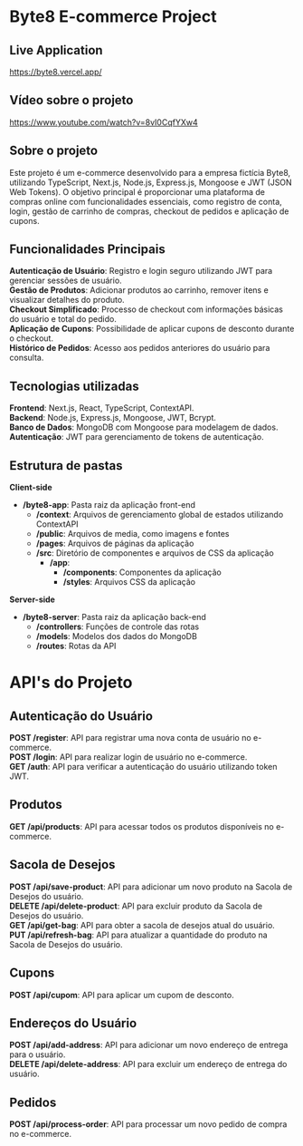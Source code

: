 # Byte8 E-commerce Project
## Live Application
https://byte8.vercel.app/  
## Vídeo sobre o projeto
https://www.youtube.com/watch?v=8vI0CqfYXw4  

## Sobre o projeto

Este projeto é um e-commerce desenvolvido para a empresa fictícia Byte8, utilizando TypeScript, Next.js, Node.js, Express.js, Mongoose e JWT (JSON Web Tokens). O objetivo principal é proporcionar uma plataforma de compras online com funcionalidades essenciais, como registro de conta, login, gestão de carrinho de compras, checkout de pedidos e aplicação de cupons.  

## Funcionalidades Principais

**Autenticação de Usuário**: Registro e login seguro utilizando JWT para gerenciar sessões de usuário.  
**Gestão de Produtos**: Adicionar produtos ao carrinho, remover itens e visualizar detalhes do produto.  
**Checkout Simplificado**: Processo de checkout com informações básicas do usuário e total do pedido.  
**Aplicação de Cupons**: Possibilidade de aplicar cupons de desconto durante o checkout.  
**Histórico de Pedidos**: Acesso aos pedidos anteriores do usuário para consulta.  

## Tecnologias utilizadas

**Frontend**: Next.js, React, TypeScript, ContextAPI.  
**Backend**: Node.js, Express.js, Mongoose, JWT, Bcrypt.  
**Banco de Dados**: MongoDB com Mongoose para modelagem de dados.  
**Autenticação**: JWT para gerenciamento de tokens de autenticação.  

## Estrutura de pastas

**Client-side**  

- **/byte8-app**: Pasta raiz da aplicação front-end  
    - **/context**: Arquivos de gerenciamento global de estados utilizando ContextAPI  
    - **/public**: Arquivos de media, como imagens e fontes  
    - **/pages**: Arquivos de páginas da aplicação  
    - **/src**: Diretório de componentes e arquivos de CSS da aplicação  
       - **/app**:  
         - **/components**: Componentes da aplicação  
         - **/styles**: Arquivos CSS da aplicação  

**Server-side**

- **/byte8-server**: Pasta raiz da aplicação back-end  
  - **/controllers**: Funções de controle das rotas  
  - **/models**: Modelos dos dados do MongoDB  
  - **/routes**: Rotas da API  
 
# API's do Projeto
## Autenticação do Usuário  
  **POST /register**: API para registrar uma nova conta de usuário no e-commerce.  
  **POST /login**: API para realizar login de usuário no e-commerce.  
  **GET /auth**: API para verificar a autenticação do usuário utilizando token JWT.  
## Produtos  
  **GET /api/products**: API para acessar todos os produtos disponíveis no e-commerce.  
## Sacola de Desejos  
  **POST /api/save-product**: API para adicionar um novo produto na Sacola de Desejos do usuário.  
  **DELETE /api/delete-product**: API para excluir produto da Sacola de Desejos do usuário.  
  **GET /api/get-bag**:  API para obter a sacola de desejos atual do usuário.  
  **PUT /api/refresh-bag**: API para atualizar a quantidade do produto na Sacola de Desejos do usuário.  
## Cupons  
  **POST /api/cupom**:  API para aplicar um cupom de desconto.  
## Endereços do Usuário  
  **POST /api/add-address**: API para adicionar um novo endereço de entrega para o usuário.  
  **DELETE /api/delete-address**: API para excluir um endereço de entrega do usuário.  
## Pedidos  
  **POST /api/process-order**: API para processar um novo pedido de compra no e-commerce.  

